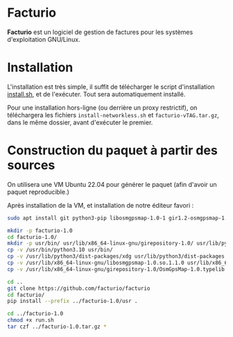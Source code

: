 # Facturio
**Facturio** est un logiciel de gestion de factures pour les systèmes d'exploitation GNU/Linux.

# Installation

L'installation est très simple, il suffit de télécharger le script d'installation [install.sh](https://azaleth.xyz/install.sh), et de l'exécuter.
Tout sera automatiquement installé.

Pour une installation hors-ligne (ou derrière un proxy restrictif), on téléchargera les fichiers `install-networkless.sh` et `facturio-vTAG.tar.gz`, dans le même dossier, avant d'exécuter le premier.

# Construction du paquet à partir des sources

On utilisera une VM Ubuntu 22.04 pour générer le paquet (afin d'avoir un paquet reproducible.)

Après installation de la VM, et installation de notre éditeur favori  :

```sh
sudo apt install git python3-pip libosmgpsmap-1.0-1 gir1.2-osmgpsmap-1.0

mkdir -p facturio-1.0
cd facturio-1.0/
mkdir -p usr/bin/ usr/lib/x86_64-linux-gnu/girepository-1.0/ usr/lib/python3/dist-packages
cp -v /usr/bin/python3.10 usr/bin/
cp -v /usr/lib/python3/dist-packages/xdg usr/lib/python3/dist-packages
cp -v /usr/lib/x86_64-linux-gnu/libosmgpsmap-1.0.so.1.1.0 usr/lib/x86_64-linux-gnu/
cp -v /usr/lib/x86_64-linux-gnu/girepository-1.0/OsmGpsMap-1.0.typelib usr/lib/x86_64-linux-gnu/girepository-1.0/

cd ..
git clone https://github.com/facturio/facturio
cd facturio/
pip install --prefix ../facturio-1.0/usr .

cd ../facturio-1.0
chmod +x run.sh
tar czf ../facturio-1.0.tar.gz *
```
